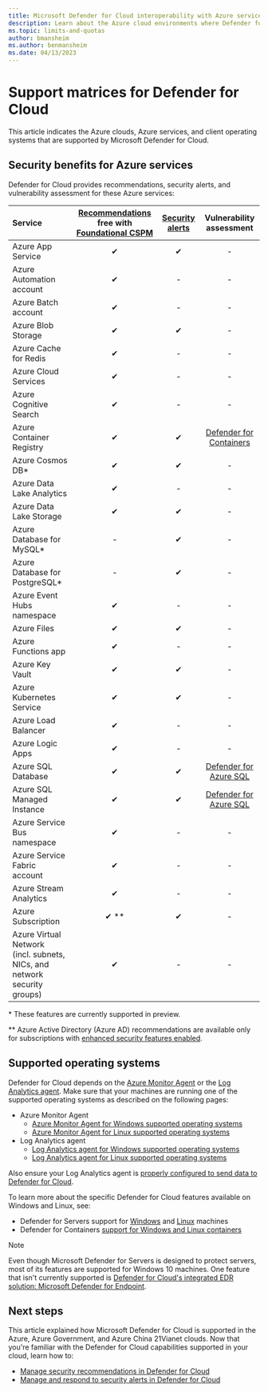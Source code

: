 ```yaml
---
title: Microsoft Defender for Cloud interoperability with Azure services, Azure clouds, and client operating systems
description: Learn about the Azure cloud environments where Defender for Cloud can be used, the Azure services that Defender for Cloud protects, and the client operating systems that Defender for Cloud supports.
ms.topic: limits-and-quotas
author: bmansheim
ms.author: benmansheim
ms.date: 04/13/2023
---
```


# Support matrices for Defender for Cloud

This article indicates the Azure clouds, Azure services, and client operating systems that are supported by Microsoft Defender for Cloud.

## Security benefits for Azure services

Defender for Cloud provides recommendations, security alerts, and vulnerability assessment for these Azure services:

|Service|[Recommendations](security-policy-concept.md) free with [Foundational CSPM](concept-cloud-security-posture-management.md) |[Security alerts](alerts-overview.md) |Vulnerability assessment|
|:----|:----:|:----:|:----:|
|Azure App Service|✔|✔|-|
|Azure Automation account|✔|-|-|
|Azure Batch account|✔|-|-|
|Azure Blob Storage|✔|✔|-|
|Azure Cache for Redis|✔|-|-|
|Azure Cloud Services|✔|-|-|
|Azure Cognitive Search|✔|-|-|
|Azure Container Registry|✔|✔|[Defender for Containers](defender-for-containers-introduction.md)|
|Azure Cosmos DB*|✔|✔|-|
|Azure Data Lake Analytics|✔|-|-|
|Azure Data Lake Storage|✔|✔|-|
|Azure Database for MySQL*|-|✔|-|
|Azure Database for PostgreSQL*|-|✔|-|
|Azure Event Hubs namespace|✔|-|-|
|Azure Files|✔|✔|-|
|Azure Functions app|✔|-|-|
|Azure Key Vault|✔|✔|-|
|Azure Kubernetes Service|✔|✔|-|
|Azure Load Balancer|✔|-|-|
|Azure Logic Apps|✔|-|-|
|Azure SQL Database|✔|✔|[Defender for Azure SQL](defender-for-sql-introduction.md)|
|Azure SQL Managed Instance|✔|✔|[Defender for Azure SQL](defender-for-sql-introduction.md)|
|Azure Service Bus namespace|✔|-|-|
|Azure Service Fabric account|✔|-|-|
|Azure Stream Analytics|✔|-|-|
|Azure Subscription|✔ **|✔|-|
|Azure Virtual Network</br> (incl. subnets, NICs, and network security groups)|✔|-|-|

\* These features are currently supported in preview.

\*\* Azure Active Directory (Azure AD) recommendations are available only for subscriptions with [enhanced security features enabled](enable-enhanced-security.md).



## Supported operating systems

Defender for Cloud depends on the [Azure Monitor Agent](../azure-monitor/agents/agents-overview.md) or the [Log Analytics agent](../azure-monitor/agents/log-analytics-agent.md). Make sure that your machines are running one of the supported operating systems as described on the following pages:

- Azure Monitor Agent
    - [Azure Monitor Agent for Windows supported operating systems](../azure-monitor/agents/agents-overview.md#windows)
    - [Azure Monitor Agent for Linux supported operating systems](../azure-monitor/agents/agents-overview.md#linux)
- Log Analytics agent
    - [Log Analytics agent for Windows supported operating systems](../azure-monitor/agents/agents-overview.md#windows)
    - [Log Analytics agent for Linux supported operating systems](../azure-monitor/agents/agents-overview.md#linux)

Also ensure your Log Analytics agent is [properly configured to send data to Defender for Cloud](working-with-log-analytics-agent.md#manual-agent).

To learn more about the specific Defender for Cloud features available on Windows and Linux, see:

- Defender for Servers support for [Windows](support-matrix-defender-for-servers.md#windows-machines) and [Linux](support-matrix-defender-for-servers.md#linux-machines) machines
- Defender for Containers [support for Windows and Linux containers](support-matrix-defender-for-containers.md#defender-for-containers-feature-availability)

> [!NOTE]
> Even though Microsoft Defender for Servers is designed to protect servers, most of its features are supported for Windows 10 machines. One feature that isn't currently supported is [Defender for Cloud's integrated EDR solution: Microsoft Defender for Endpoint](integration-defender-for-endpoint.md).

## Next steps

This article explained how Microsoft Defender for Cloud is supported in the Azure, Azure Government, and Azure China 21Vianet clouds. Now that you're familiar with the Defender for Cloud capabilities supported in your cloud, learn how to:

- [Manage security recommendations in Defender for Cloud](review-security-recommendations.md)
- [Manage and respond to security alerts in Defender for Cloud](managing-and-responding-alerts.md)
